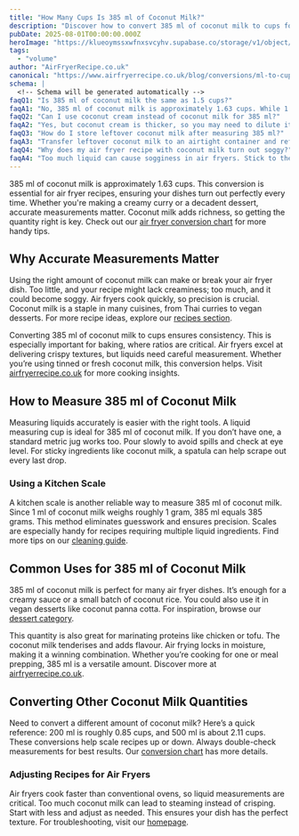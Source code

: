 ```yaml
---
title: "How Many Cups Is 385 ml of Coconut Milk?"
description: "Discover how to convert 385 ml of coconut milk to cups for perfect air fryer recipes every time. Get accurate measurements now!"
pubDate: 2025-08-01T00:00:00.000Z
heroImage: "https://klueoymssxwfnxsvcyhv.supabase.co/storage/v1/object/public/Shmucket/how-many-cups-is-385-ml-of-coconut-milk.webp"
tags:
  - "volume"
author: "AirFryerRecipe.co.uk"
canonical: "https://www.airfryerrecipe.co.uk/blog/conversions/ml-to-cups/how-many-cups-is-385-ml-of-coconut-milk"
schema: |
  <!-- Schema will be generated automatically -->
faqQ1: "Is 385 ml of coconut milk the same as 1.5 cups?"
faqA1: "No, 385 ml of coconut milk is approximately 1.63 cups. While 1.5 cups is close, it’s not exact. For precise air fryer recipes, use the accurate conversion to avoid texture issues."
faqQ2: "Can I use coconut cream instead of coconut milk for 385 ml?"
faqA2: "Yes, but coconut cream is thicker, so you may need to dilute it. Mix 385 ml of coconut cream with water to achieve a similar consistency. Adjust according to your recipe’s needs."
faqQ3: "How do I store leftover coconut milk after measuring 385 ml?"
faqA3: "Transfer leftover coconut milk to an airtight container and refrigerate. It lasts up to 4 days. Alternatively, freeze it in ice cube trays for easy portioning later."
faqQ4: "Why does my air fryer recipe with coconut milk turn out soggy?"
faqA4: "Too much liquid can cause sogginess in air fryers. Stick to the recommended 385 ml or reduce slightly. Also, ensure your air fryer is preheated for optimal crisping."
---
```

<p>385 ml of coconut milk is approximately 1.63 cups. This conversion is essential for air fryer recipes, ensuring your dishes turn out perfectly every time. Whether you're making a creamy curry or a decadent dessert, accurate measurements matter. Coconut milk adds richness, so getting the quantity right is key. Check out our <a href=https://www.airfryerrecipe.co.uk/air-fryer-conversion-chart>air fryer conversion chart</a> for more handy tips.</p>

<h2>Why Accurate Measurements Matter</h2>
<p>Using the right amount of coconut milk can make or break your air fryer dish. Too little, and your recipe might lack creaminess; too much, and it could become soggy. Air fryers cook quickly, so precision is crucial. Coconut milk is a staple in many cuisines, from Thai curries to vegan desserts. For more recipe ideas, explore our <a href=https://www.airfryerrecipe.co.uk/recipes>recipes section</a>.</p>

<p>Converting 385 ml of coconut milk to cups ensures consistency. This is especially important for baking, where ratios are critical. Air fryers excel at delivering crispy textures, but liquids need careful measurement. Whether you’re using tinned or fresh coconut milk, this conversion helps. Visit <a href=https://www.airfryerrecipe.co.uk>airfryerrecipe.co.uk</a> for more cooking insights.</p>

<h2>How to Measure 385 ml of Coconut Milk</h2>
<p>Measuring liquids accurately is easier with the right tools. A liquid measuring cup is ideal for 385 ml of coconut milk. If you don’t have one, a standard metric jug works too. Pour slowly to avoid spills and check at eye level. For sticky ingredients like coconut milk, a spatula can help scrape out every last drop.</p>

<h3>Using a Kitchen Scale</h3>
<p>A kitchen scale is another reliable way to measure 385 ml of coconut milk. Since 1 ml of coconut milk weighs roughly 1 gram, 385 ml equals 385 grams. This method eliminates guesswork and ensures precision. Scales are especially handy for recipes requiring multiple liquid ingredients. Find more tips on our <a href=https://www.airfryerrecipe.co.uk/air-fryer-cleaner>cleaning guide</a>.</p>

<h2>Common Uses for 385 ml of Coconut Milk</h2>
<p>385 ml of coconut milk is perfect for many air fryer dishes. It’s enough for a creamy sauce or a small batch of coconut rice. You could also use it in vegan desserts like coconut panna cotta. For inspiration, browse our <a href=https://www.airfryerrecipe.co.uk/recipe-category/dessert>dessert category</a>.</p>

<p>This quantity is also great for marinating proteins like chicken or tofu. The coconut milk tenderises and adds flavour. Air frying locks in moisture, making it a winning combination. Whether you’re cooking for one or meal prepping, 385 ml is a versatile amount. Discover more at <a href=https://www.airfryerrecipe.co.uk>airfryerrecipe.co.uk</a>.</p>

<h2>Converting Other Coconut Milk Quantities</h2>
<p>Need to convert a different amount of coconut milk? Here’s a quick reference: 200 ml is roughly 0.85 cups, and 500 ml is about 2.11 cups. These conversions help scale recipes up or down. Always double-check measurements for best results. Our <a href=https://www.airfryerrecipe.co.uk/air-fryer-conversion-chart>conversion chart</a> has more details.</p>

<h3>Adjusting Recipes for Air Fryers</h3>
<p>Air fryers cook faster than conventional ovens, so liquid measurements are critical. Too much coconut milk can lead to steaming instead of crisping. Start with less and adjust as needed. This ensures your dish has the perfect texture. For troubleshooting, visit our <a href=https://www.airfryerrecipe.co.uk>homepage</a>.</p>
